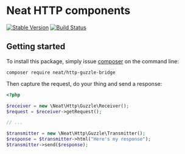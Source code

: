 Neat HTTP components
=======================
[![Stable Version](https://poser.pugx.org/neat/http-guzzle-bridge/version)](https://packagist.org/packages/neat/http)
[![Build Status](https://travis-ci.org/neat-php/http-guzzle-bridge.svg?branch=master)](https://travis-ci.org/neat-php/http)



Getting started
---------------
To install this package, simply issue [composer](https://getcomposer.org) on the
command line:
```
composer require neat/http-guzzle-bridge
```

Then capture the request, do your thing and send a response:
```php
<?php

$receiver = new \Neat\Http\Guzzle\Receiver();
$request = $receiver->getRequest();

// ...

$transmitter = new \Neat\Http\Guzzle\Transmitter();
$response = $transmitter->html("Here's my response");
$transmitter->send($response);
```
